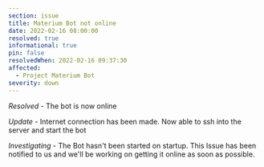 ```yaml
---
section: issue
title: Materium Bot not online
date: 2022-02-16 08:00:00
resolved: true
informational: true
pin: false
resolvedWhen: 2022-02-16 09:37:30
affected:
  - Project Materium Bot
severity: down
---
```


*Resolved* - The bot is now online

*Update* - Internet connection has been made. Now able to ssh into the server and start the bot

*Investigating* - The Bot hasn't been started on startup. This Issue has been notified to us and we'll be working on getting it online as soon as possible.
